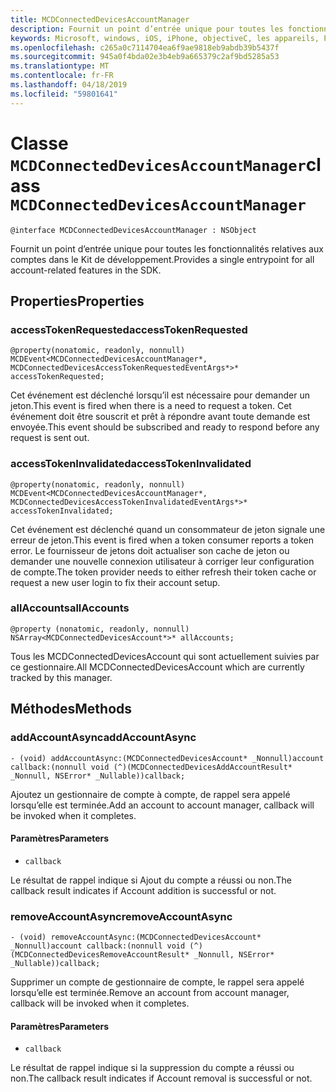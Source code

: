 ```yaml
---
title: MCDConnectedDevicesAccountManager
description: Fournit un point d’entrée unique pour toutes les fonctionnalités relatives aux comptes dans le Kit de développement.
keywords: Microsoft, windows, iOS, iPhone, objectiveC, les appareils, Project Rome connectés
ms.openlocfilehash: c265a0c7114704ea6f9ae9818eb9abdb39b5437f
ms.sourcegitcommit: 945a0f4bda02e3b4eb9a665379c2af9bd5285a53
ms.translationtype: MT
ms.contentlocale: fr-FR
ms.lasthandoff: 04/18/2019
ms.locfileid: "59801641"
---
```

# <a name="class-mcdconnecteddevicesaccountmanager"></a><span data-ttu-id="37624-104">Classe `MCDConnectedDevicesAccountManager`</span><span class="sxs-lookup"><span data-stu-id="37624-104">class `MCDConnectedDevicesAccountManager`</span></span> 

```
@interface MCDConnectedDevicesAccountManager : NSObject
```  
<span data-ttu-id="37624-105">Fournit un point d’entrée unique pour toutes les fonctionnalités relatives aux comptes dans le Kit de développement.</span><span class="sxs-lookup"><span data-stu-id="37624-105">Provides a single entrypoint for all account-related features in the SDK.</span></span>

## <a name="properties"></a><span data-ttu-id="37624-106">Properties</span><span class="sxs-lookup"><span data-stu-id="37624-106">Properties</span></span>

### <a name="accesstokenrequested"></a><span data-ttu-id="37624-107">accessTokenRequested</span><span class="sxs-lookup"><span data-stu-id="37624-107">accessTokenRequested</span></span>
`@property(nonatomic, readonly, nonnull) MCDEvent<MCDConnectedDevicesAccountManager*, MCDConnectedDevicesAccessTokenRequestedEventArgs*>* accessTokenRequested;`

<span data-ttu-id="37624-108">Cet événement est déclenché lorsqu’il est nécessaire pour demander un jeton.</span><span class="sxs-lookup"><span data-stu-id="37624-108">This event is fired when there is a need to request a token.</span></span> <span data-ttu-id="37624-109">Cet événement doit être souscrit et prêt à répondre avant toute demande est envoyée.</span><span class="sxs-lookup"><span data-stu-id="37624-109">This event should be subscribed and ready to respond before any request is sent out.</span></span>

### <a name="accesstokeninvalidated"></a><span data-ttu-id="37624-110">accessTokenInvalidated</span><span class="sxs-lookup"><span data-stu-id="37624-110">accessTokenInvalidated</span></span>
`@property(nonatomic, readonly, nonnull) MCDEvent<MCDConnectedDevicesAccountManager*, MCDConnectedDevicesAccessTokenInvalidatedEventArgs*>* accessTokenInvalidated;`

<span data-ttu-id="37624-111">Cet événement est déclenché quand un consommateur de jeton signale une erreur de jeton.</span><span class="sxs-lookup"><span data-stu-id="37624-111">This event is fired when a token consumer reports a token error.</span></span> <span data-ttu-id="37624-112">Le fournisseur de jetons doit actualiser son cache de jeton ou demander une nouvelle connexion utilisateur à corriger leur configuration de compte.</span><span class="sxs-lookup"><span data-stu-id="37624-112">The token provider needs to either refresh their token cache or request a new user login to fix their account setup.</span></span>

### <a name="allaccounts"></a><span data-ttu-id="37624-113">allAccounts</span><span class="sxs-lookup"><span data-stu-id="37624-113">allAccounts</span></span>
`@property (nonatomic, readonly, nonnull) NSArray<MCDConnectedDevicesAccount*>* allAccounts;`

<span data-ttu-id="37624-114">Tous les MCDConnectedDevicesAccount qui sont actuellement suivies par ce gestionnaire.</span><span class="sxs-lookup"><span data-stu-id="37624-114">All MCDConnectedDevicesAccount which are currently tracked by this manager.</span></span>

## <a name="methods"></a><span data-ttu-id="37624-115">Méthodes</span><span class="sxs-lookup"><span data-stu-id="37624-115">Methods</span></span>

### <a name="addaccountasync"></a><span data-ttu-id="37624-116">addAccountAsync</span><span class="sxs-lookup"><span data-stu-id="37624-116">addAccountAsync</span></span>
`- (void) addAccountAsync:(MCDConnectedDevicesAccount* _Nonnull)account callback:(nonnull void (^)(MCDConnectedDevicesAddAccountResult* _Nonnull, NSError* _Nullable))callback;`

<span data-ttu-id="37624-117">Ajoutez un gestionnaire de compte à compte, de rappel sera appelé lorsqu’elle est terminée.</span><span class="sxs-lookup"><span data-stu-id="37624-117">Add an account to account manager, callback will be invoked when it completes.</span></span>

#### <a name="parameters"></a><span data-ttu-id="37624-118">Paramètres</span><span class="sxs-lookup"><span data-stu-id="37624-118">Parameters</span></span> 
* `callback`

<span data-ttu-id="37624-119">Le résultat de rappel indique si Ajout du compte a réussi ou non.</span><span class="sxs-lookup"><span data-stu-id="37624-119">The callback result indicates if Account addition is successful or not.</span></span> 

### <a name="removeaccountasync"></a><span data-ttu-id="37624-120">removeAccountAsync</span><span class="sxs-lookup"><span data-stu-id="37624-120">removeAccountAsync</span></span>
`- (void) removeAccountAsync:(MCDConnectedDevicesAccount* _Nonnull)account callback:(nonnull void (^)(MCDConnectedDevicesRemoveAccountResult* _Nonnull, NSError* _Nullable))callback;`

<span data-ttu-id="37624-121">Supprimer un compte de gestionnaire de compte, le rappel sera appelé lorsqu’elle est terminée.</span><span class="sxs-lookup"><span data-stu-id="37624-121">Remove an account from account manager, callback will be invoked when it completes.</span></span>

#### <a name="parameters"></a><span data-ttu-id="37624-122">Paramètres</span><span class="sxs-lookup"><span data-stu-id="37624-122">Parameters</span></span> 
* `callback` 

 <span data-ttu-id="37624-123">Le résultat de rappel indique si la suppression du compte a réussi ou non.</span><span class="sxs-lookup"><span data-stu-id="37624-123">The callback result indicates if Account removal is successful or not.</span></span> 